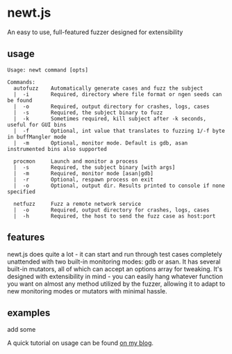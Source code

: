 # newt.js

An easy to use, full-featured fuzzer designed for extensibility

## usage
```
Usage: newt command [opts]

Commands:
  autofuzz    Automatically generate cases and fuzz the subject
  |  -i       Required, directory where file format or ngen seeds can be found
  |  -o       Required, output directory for crashes, logs, cases
  |  -s       Required, the subject binary to fuzz
  |  -k       Sometimes required, kill subject after -k seconds, useful for GUI bins
  |  -f       Optional, int value that translates to fuzzing 1/-f byte in buffMangler mode
  |  -m       Optional, monitor mode. Default is gdb, asan instrumented bins also supported

  procmon     Launch and monitor a process
  |  -s       Required, the subject binary [with args]
  |  -m       Required, monitor mode [asan|gdb]
  |  -r       Optional, respawn process on exit
  |  -o       Optional, output dir. Results printed to console if none specified

  netfuzz     Fuzz a remote network service
  |  -o       Required, output directory for crashes, logs, cases
  |  -h       Required, the host to send the fuzz case as host:port

```

## features
newt.js does quite a lot - it can start and run through test cases completely unattended with two built-in monitoring modes: gdb or asan. It has several built-in mutators, all of which can accept an options array for tweaking. It's designed with extensibility in mind - you can easily hang whatever function you want on almost any method utilized by the fuzzer, allowing it to adapt to new monitoring modes or mutators with minimal hassle.

## examples
add some

A quick tutorial on usage can be found [on my blog](https://wreet.xyz/2018/03/04/simple-fuzzing-with-newt/).
